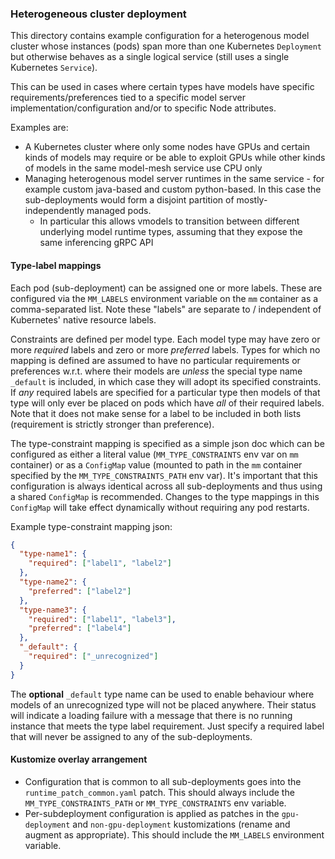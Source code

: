 ### Heterogeneous cluster deployment

This directory contains example configuration for a heterogenous model cluster whose instances (pods) span more than one Kubernetes `Deployment` but otherwise behaves as a single logical service (still uses a single Kubernetes `Service`).

This can be used in cases where certain types have models have specific requirements/preferences tied to a specific model server implementation/configuration and/or to specific Node attributes.

Examples are:
- A Kubernetes cluster where only some nodes have GPUs and certain kinds of models may require or be able to exploit GPUs while other kinds of models in the same model-mesh service use CPU only
- Managing heterogenous model server runtimes in the same service - for example custom java-based and custom python-based. In this case the sub-deployments would form a disjoint partition of mostly-independently managed pods.
   - In particular this allows vmodels to transition between different underlying model runtime types, assuming that they expose the same inferencing gRPC API


#### Type-label mappings

Each pod (sub-deployment) can be assigned one or more labels. These are configured via the `MM_LABELS` environment variable on the `mm` container as a comma-separated list. Note these "labels" are separate to / independent of Kubernetes' native resource labels.

Constraints are defined per model type. Each model type may have zero or more _required_ labels and zero or more _preferred_ labels. Types for which no mapping is defined are assumed to have no particular requirements or preferences w.r.t. where their models are  _unless_ the special type name `_default` is included, in which case they will adopt its specified constraints. If _any_ required labels are specified for a particular type then models of that type will only ever be placed on pods which have _all_ of their required labels. Note that it does not make sense for a label to be included in both lists (requirement is strictly stronger than preference).

The type-constraint mapping is specified as a simple json doc which can be configured as either a literal value (`MM_TYPE_CONSTRAINTS` env var on `mm` container) or as a `ConfigMap` value (mounted to path in the `mm` container specified by the `MM_TYPE_CONSTRAINTS_PATH` env var). It's important that this configuration is always identical across all sub-deployments and thus using a shared `ConfigMap` is recommended. Changes to the type mappings in this `ConfigMap` will take effect dynamically without requiring any pod restarts.

Example type-constraint mapping json:

```json
{
  "type-name1": {
    "required": ["label1", "label2"]
  },
  "type-name2": {
    "preferred": ["label2"]
  },
  "type-name3": {
    "required": ["label1", "label3"],
    "preferred": ["label4"]
  },
  "_default": {
    "required": ["_unrecognized"]
  }
}
```

The **optional** `_default` type name can be used to enable behaviour where models of an unrecognized type will not be placed anywhere. Their status will indicate a loading failure with a message that there is no running instance that meets the type label requirement. Just specify a required label that will never be assigned to any of the sub-deployments.

#### Kustomize overlay arrangement

- Configuration that is common to all sub-deployments goes into the `runtime_patch_common.yaml` patch. This should always include the `MM_TYPE_CONSTRAINTS_PATH` or `MM_TYPE_CONSTRAINTS` env variable.
- Per-subdeployment configuration is applied as patches in the `gpu-deployment` and `non-gpu-deployment` kustomizations (rename and augment as appropriate). This should include the `MM_LABELS` environment variable.
